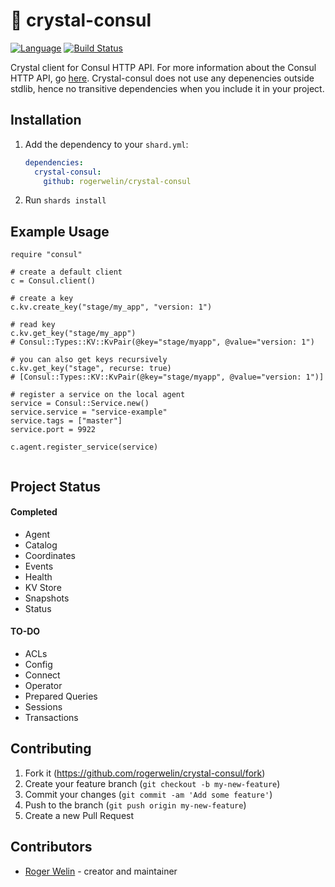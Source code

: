 # 💎 crystal-consul

[![Language](https://img.shields.io/badge/language-crystal-776791.svg)](https://github.com/crystal-lang/crystal)
[![Build Status](https://travis-ci.org/rogerwelin/crystal-consul.svg?branch=master)](https://travis-ci.org/rogerwelin/crystal-consul)

Crystal client for Consul HTTP API. For more information about the Consul HTTP API, go [here](https://www.consul.io/api/index.html).
Crystal-consul does not use any depenencies outside stdlib, hence no transitive dependencies when you include it in your project. 

## Installation

1. Add the dependency to your `shard.yml`:

   ```yaml
   dependencies:
     crystal-consul:
       github: rogerwelin/crystal-consul
   ```

2. Run `shards install`

## Example Usage

```crystal
require "consul"

# create a default client
c = Consul.client()

# create a key
c.kv.create_key("stage/my_app", "version: 1")

# read key
c.kv.get_key("stage/my_app")
# Consul::Types::KV::KvPair(@key="stage/myapp", @value="version: 1")

# you can also get keys recursively
c.kv.get_key("stage", recurse: true)
# [Consul::Types::KV::KvPair(@key="stage/myapp", @value="version: 1")]

# register a service on the local agent
service = Consul::Service.new()
service.service = "service-example"
service.tags = ["master"]
service.port = 9922

c.agent.register_service(service)


```


## Project Status

#### Completed  
* Agent
* Catalog
* Coordinates
* Events
* Health
* KV Store
* Snapshots
* Status

#### TO-DO  
* ACLs
* Config
* Connect
* Operator
* Prepared Queries
* Sessions
* Transactions


## Contributing

1. Fork it (<https://github.com/rogerwelin/crystal-consul/fork>)
2. Create your feature branch (`git checkout -b my-new-feature`)
3. Commit your changes (`git commit -am 'Add some feature'`)
4. Push to the branch (`git push origin my-new-feature`)
5. Create a new Pull Request

## Contributors

- [Roger Welin](https://github.com/rogerwelin) - creator and maintainer
